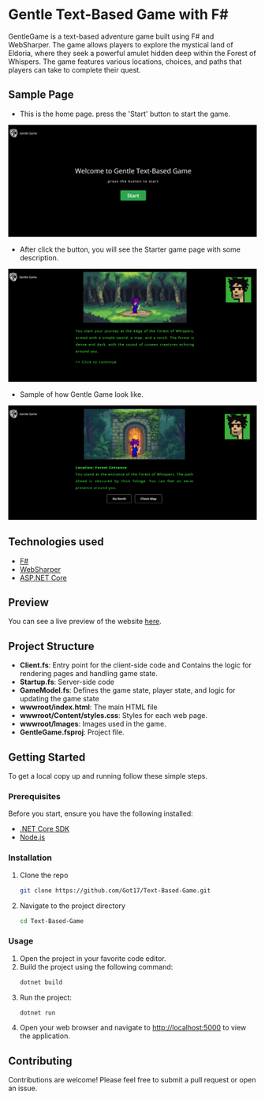 # Gentle Text-Based Game with F#

GentleGame is a text-based adventure game built using F# and WebSharper. The game allows players to explore the mystical land of Eldoria, where they seek a powerful amulet hidden deep within the Forest of Whispers. The game features various locations, choices, and paths that players can take to complete their quest.

## Sample Page

- This is the home page. press the 'Start' button to start the game.

![Home page](imagesOfReadme/HomePage.png)

- After click the button, you will see the Starter game page with some description.

![Start game](imagesOfReadme/StartGame.png)

- Sample of how Gentle Game look like.

![Game Page](imagesOfReadme/GamePage.png)

## Technologies used

- [F#](https://fsharp.org)
- [WebSharper](https://websharper.com)
- [ASP.NET Core](https://dotnet.microsoft.com/en-us/apps/aspnet)

## Preview

You can see a live preview of the website [here](https://got17.github.io/Text-Based-Game/).

## Project Structure

- **Client.fs**: Entry point for the client-side code and Contains the logic for rendering pages and handling game state.
- **Startup.fs**: Server-side code
- **GameModel.fs**: Defines the game state, player state, and logic for updating the game state
- **wwwroot/index.html**: The main HTML file
- **wwwroot/Content/styles.css**: Styles for each web page.
- **wwwroot/Images**: Images used in the game.
- **GentleGame.fsproj**: Project file.

## Getting Started

To get a local copy up and running follow these simple steps.

### Prerequisites

Before you start, ensure you have the following installed:

- [.NET Core SDK](https://dotnet.microsoft.com/download)
- [Node.js](https://nodejs.org/)

### Installation

1. Clone the repo
   ```sh
   git clone https://github.com/Got17/Text-Based-Game.git
   ```
2. Navigate to the project directory
   ```sh
   cd Text-Based-Game
   ```
### Usage

1. Open the project in your favorite code editor.
2. Build the project using the following command:
   ```sh
   dotnet build
   ```
3. Run the project:
   ```sh
   dotnet run
   ```
4. Open your web browser and navigate to [http://localhost:5000](http://localhost:5000) to view the application.

## Contributing

Contributions are welcome! Please feel free to submit a pull request or open an issue.
